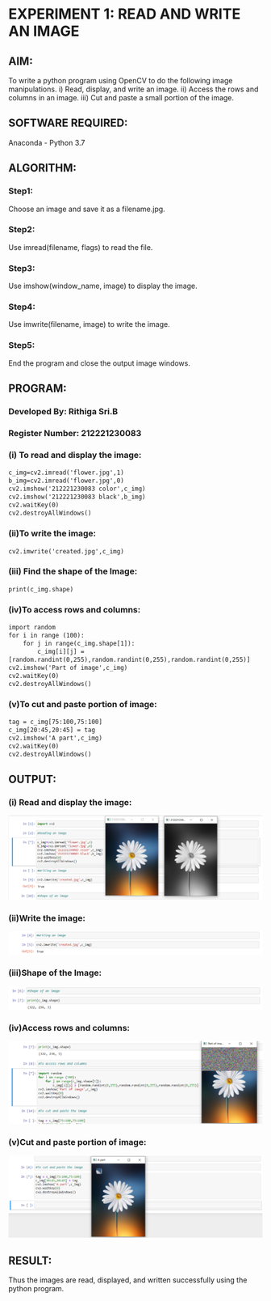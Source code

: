 # EXPERIMENT 1: READ AND WRITE AN IMAGE
## AIM:
To write a python program using OpenCV to do the following image manipulations.
i) Read, display, and write an image.
ii) Access the rows and columns in an image.
iii) Cut and paste a small portion of the image.

## SOFTWARE REQUIRED:
Anaconda - Python 3.7
## ALGORITHM:
### Step1:
Choose an image and save it as a filename.jpg.
### Step2:
Use imread(filename, flags) to read the file.
### Step3:
Use imshow(window_name, image) to display the image.
### Step4:
Use imwrite(filename, image) to write the image.
### Step5:
End the program and close the output image windows.
## PROGRAM:
### Developed By: Rithiga Sri.B
### Register Number: 212221230083
### (i) To read and display the image:
```
c_img=cv2.imread('flower.jpg',1)
b_img=cv2.imread('flower.jpg',0)
cv2.imshow('212221230083 color',c_img)
cv2.imshow('212221230083 black',b_img)
cv2.waitKey(0)
cv2.destroyAllWindows()
```
### (ii)To write the image:
```
cv2.imwrite('created.jpg',c_img)
```
### (iii) Find the shape of the Image:
```
print(c_img.shape)
```
### (iv)To access rows and columns:
```
import random
for i in range (100):
    for j in range(c_img.shape[1]):
        c_img[i][j] = [random.randint(0,255),random.randint(0,255),random.randint(0,255)]  
cv2.imshow('Part of image',c_img)
cv2.waitKey(0)
cv2.destroyAllWindows()
```
### (v)To cut and paste portion of image:
```
tag = c_img[75:100,75:100]
c_img[20:45,20:45] = tag
cv2.imshow('A part',c_img)
cv2.waitKey(0)
cv2.destroyAllWindows()
```

## OUTPUT:
### (i) Read and display the image:
![Output](./pic1.png)
### (ii)Write the image:
![Output](./pic2.png)
### (iii)Shape of the Image:
![Output](./pic3.png)
### (iv)Access rows and columns:
![Output](./pic4.png)
### (v)Cut and paste portion of image:
![Output](./pic5.png)
## RESULT:
Thus the images are read, displayed, and written successfully using the python program.



